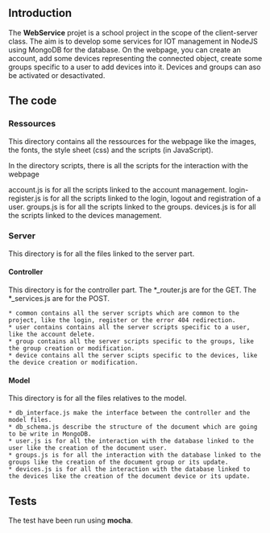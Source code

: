 ## Introduction

The **WebService** projet is a school project in the scope of the client-server class. The aim is to develop some services for IOT management in NodeJS using MongoDB for the database.
On the webpage, you can create an account, add some devices representing the connected object, create some groups specific to a user to add devices into it.
Devices and groups can aso be activated or desactivated.

## The code

### Ressources

This directory contains all the ressources for the webpage like the images, the fonts, the style sheet (css) and the scripts (in JavaScript).

In the directory scripts, there is all the scripts for the interaction with the webpage

account.js is for all the scripts linked to the account management.
login-register.js is for all the scripts linked to the login, logout and registration of a user.
groups.js is for all the scripts linked to the groups.
devices.js is for all the scripts linked to the devices management.


### Server

This directory is for all the files linked to the server part.

#### Controller

This directory is for the controller part.
The *_router.js are for the GET.
The *_services.js are for the POST.

	* common contains all the server scripts which are common to the project, like the login, register or the error 404 redirection.
	* user contains contains all the server scripts specific to a user, like the account delete.
	* group contains all the server scripts specific to the groups, like the group creation or modification.
	* device contains all the server scipts specific to the devices, like the device creation or modification.

#### Model

This directory is for all the files relatives to the model. 

	* db_interface.js make the interface between the controller and the model files.
	* db_schema.js describe the structure of the document which are going to be write in MongoDB.
	* user.js is for all the interaction with the database linked to the user like the creation of the document user.
	* groups.js is for all the interaction with the database linked to the groups like the creation of the document group or its update.
	* devices.js is for all the interaction with the database linked to the devices like the creation of the document device or its update.


## Tests

The test have been run using **mocha**.

